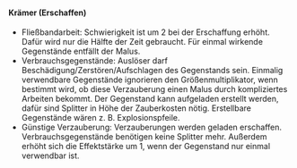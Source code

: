 #### Krämer (Erschaffen)

* Fließbandarbeit: Schwierigkeit ist um 2 bei der Erschaffung erhöht. Dafür wird nur die Hälfte der Zeit gebraucht.
Für einmal wirkende Gegenstände entfällt der Malus.
* Verbrauchsgegenstände: Auslöser darf Beschädigung/Zerstören/Aufschlagen des Gegenstands sein. Einmalig verwendbare
Gegenstände ignorieren den Größenmultiplikator, wenn bestimmt wird, ob diese Verzauberung einen Malus durch
kompliziertes Arbeiten bekommt. Der Gegenstand kann aufgeladen erstellt werden, dafür sind Splitter in Höhe der
Zauberkosten nötig. Erstellbare Gegenstände wären z. B. Explosionspfeile.
* Günstige Verzauberung: Verzauberungen werden geladen erschaffen. Verbrauchsgegenstände benötigen keine Splitter
mehr. Außerdem erhöht sich die Effektstärke um 1, wenn der Gegenstand nur einmal verwendbar ist.
